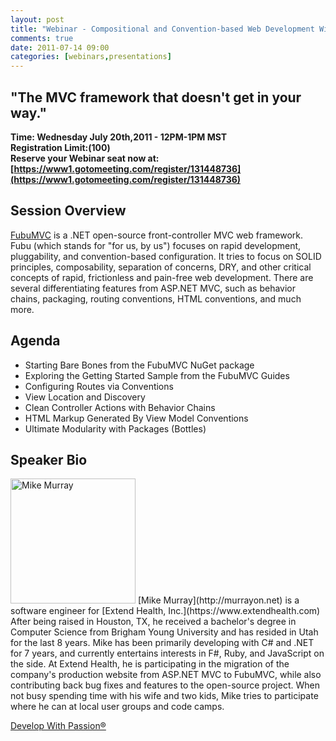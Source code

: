 ```yaml
---
layout: post
title: "Webinar - Compositional and Convention-based Web Development With FubuMVC"
comments: true
date: 2011-07-14 09:00
categories: [webinars,presentations]
---
```

## "The MVC framework that doesn't get in your way."  
  
<b>Time: Wednesday July 20th,2011 - 12PM-1PM MST</b>  
<b>Registration Limit:(100)</b>  
<b>Reserve your Webinar seat now at:[https://www1.gotomeeting.com/register/131448736](https://www1.gotomeeting.com/register/131448736)</b>  

## Session Overview
[FubuMVC](http://fubumvc.com) is a .NET open-source front-controller MVC web
framework. Fubu (which stands for "for us, by us") focuses on rapid development,
pluggability, and convention-based configuration. It tries to focus on SOLID
principles, composability, separation of concerns, DRY, and other critical
concepts of rapid, frictionless and pain-free web development. There are several
differentiating features from ASP.NET MVC, such as behavior chains, packaging,
routing conventions, HTML conventions, and much more.
  
## Agenda  
  
* Starting Bare Bones from the FubuMVC NuGet package  
* Exploring the Getting Started Sample from the FubuMVC Guides  
* Configuring Routes via Conventions  
* View Location and Discovery  
* Clean Controller Actions with Behavior Chains  
* HTML Markup Generated By View Model Conventions  
* Ultimate Modularity with Packages (Bottles)  
  
## Speaker Bio  
<img src="http://gravatar.com/avatar/33713bd5a6ccd703e81022cf17a61fa8?size=200" height="200" alt="Mike Murray" />  
[Mike Murray](http://murrayon.net) is a software engineer for
[Extend Health, Inc.](https://www.extendhealth.com) After being raised in
Houston, TX, he received a bachelor's degree in Computer Science from Brigham
Young University and has resided in Utah for the last 8 years. Mike has been
primarily developing with C# and .NET for 7 years, and currently entertains
interests in F#, Ruby, and JavaScript on the side. At Extend Health, he is
participating in the migration of the company's production website from ASP.NET
MVC to FubuMVC, while also contributing back bug fixes and features to the
open-source project. When not busy spending time with his wife and two kids,
Mike tries to participate where he can at local user groups and code camps.

[Develop With Passion®](http://www.developwithpassion.com)  
